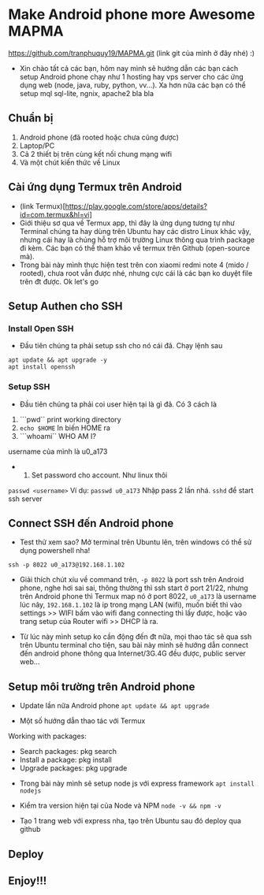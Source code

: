 # Make Android phone more Awesome MAPMA 

https://github.com/tranphuquy19/MAPMA.git (link git của mình ở đây nhé) :)

- Xin chào tất cả các bạn, hôm nay mình sẽ hướng dẫn các bạn cách setup Android phone chạy như 1 hosting hay vps server cho các ứng dụng web (node, java, ruby, python, vv...). Xa hơn nữa các bạn có thể setup mql sql-lite, ngnix, apache2 bla bla

## Chuẩn bị

1. Android phone (đã rooted hoặc chưa cũng được)
2. Laptop/PC 
3. Cả 2 thiết bị trên cùng kết nối chung mạng wifi
4. Và một chút kiến thức về Linux 

## Cài ứng dụng Termux trên Android 

- (link Termux)[https://play.google.com/store/apps/details?id=com.termux&hl=vi]
- Giới thiệu sơ qua về Termux app, thì đây là ứng dụng tương tự như Terminal chúng ta hay dùng trên Ubuntu hay các distro Linux khác vậy, nhưng cái hay là chúng hỗ trợ môi trường Linux thông qua trình package đi kèm. Các bạn có thể tham khảo về termux trên Github (open-source mà).
- Trong bài này mình thực hiện test trên con xiaomi redmi note 4 (mido / rooted), chưa root vẫn được nhé, nhưng cực cái là các bạn ko duyệt file trên đt được. Ok let's go


## Setup Authen cho SSH

### Install Open SSH
- Đầu tiên chúng ta phải setup ssh cho nó cái đã. Chạy lệnh sau 

```shell
apt update && apt upgrade -y 
apt install openssh
```
### Setup SSH

- Đầu tiên chúng ta phải coi user hiện tại là gì đã. Có 3 cách là

1. ```pwd`` 		print working directory
2. ```echo $HOME``` 	In biến HOME ra 
3. ```whoami`` 		WHO AM I?

username của mình là u0_a173

- 1. Set password cho account. Như linux thôi 

```passwd <username>```	Ví dụ: ```passwd u0_a173``` Nhập pass 2 lần nhá.
```sshd``` để start ssh server 


## Connect SSH đến Android phone

- Test thử xem sao? Mở terminal trên Ubuntu lên, trên windows có thể sử dụng powershell nha!

```ssh -p 8022 u0_a173@192.168.1.102```

- Giải thích chút xíu về command trên, `-p 8022` là port ssh trên Android phone, nghe hơi sai sai, thông thường thì ssh start ở port 21/22, nhưng trên Android phone thì Termux map nó ở port 8022, `u0_a173` là username lúc nãy, ```192.168.1.102``` là ip trong mạng LAN (wifi), muốn biết thì vào settings >> WIFI bấm vào wifi đang connecting thì lấy được, hoặc vào trang setup của Router wifi >> DHCP là ra.

- Từ lúc này mình setup ko cần động đến đt nữa, mọi thao tác sẽ qua ssh trên Ubuntu terminal cho tiện, sau bài này mình sẽ hướng dẫn connect đến android phone thông qua Internet/3G.4G đều được, public server web...



## Setup môi trường trên Android phone

- Update lần nữa Android phone
```apt update && apt upgrade```

- Một số hướng dẫn thao tác với Termux

Working with packages:

 * Search packages:   pkg search <query>
 * Install a package: pkg install <package>
 * Upgrade packages:  pkg upgrade

- Trong bài này mình sẽ setup node js với express framework 
```apt install nodejs```

- Kiểm tra version hiện tại của Node và NPM
```node -v && npm -v```

- Tạo 1 trang web với express nha, tạo trên Ubuntu sau đó deploy qua github 




## Deploy





## Enjoy!!!





